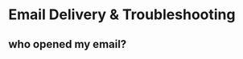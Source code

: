 # Email Delivery & Troubleshooting

## who opened my email?
<div id="gv-who-opened-my-email"></div>
